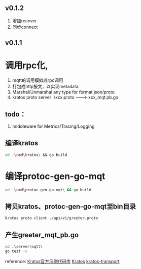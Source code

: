 ## v0.1.2

1. 增加recover
2. 同步connect

## v0.1.1

# 调用rpc化,

1. mqtt的调用模拟成rpc调用
2. 打包成http报文，以实现metadata
3. Marshal/Unmarshal any type for format json/proto.
4. kratos proto server ./xxx.proto --->   xxx_mqt.pb.go

## todo：

1. middleware for Metrics/Tracing/Logging

## 编译kratos

```sh
cd .\cmd\kratos\ && go build
```

# 编译protoc-gen-go-mqt

```sh
cd .\cmd\protoc-gen-go-mqt\ && go build
```

## 拷贝kratos、protoc-gen-go-mqt至bin目录

```sh
kratos proto client ./api/v1/greeter.proto
```

## 产生greeter_mqt_pb.go

```sh
cd .\server\mqtt\  
go test -v
```

reference:
[Kratos官方示例代码库](https://github.com/go-kratos/examples)
[Kratos](https://github.com/go-kratos/kratos)
[kratos-transport](https://github.com/tx7do/kratos-transport)
